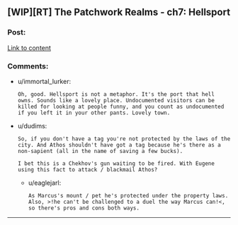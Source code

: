 ## [WIP][RT] The Patchwork Realms - ch7: Hellsport

### Post:

[Link to content](https://www.royalroad.com/fiction/30636/the-patchwork-realms-arrival/chapter/483643/chapter-7-hellsport)

### Comments:

- u/immortal_lurker:
  ```
  Oh, good. Hellsport is not a metaphor. It's the port that hell owns. Sounds like a lovely place. Undocumented visitors can be killed for looking at people funny, and you count as undocumented if you left it in your other pants. Lovely town.
  ```

- u/dudims:
  ```
  So, if you don't have a tag you're not protected by the laws of the city. And Athos shouldn't have got a tag because he's there as a non-sapient (all in the name of saving a few bucks).

  I bet this is a Chekhov's gun waiting to be fired. With Eugene using this fact to attack / blackmail Athos?
  ```

  - u/eaglejarl:
    ```
    As Marcus's mount / pet he's protected under the property laws.  Also, >!he can't be challenged to a duel the way Marcus can!<, so there's pros and cons both ways.
    ```

---

